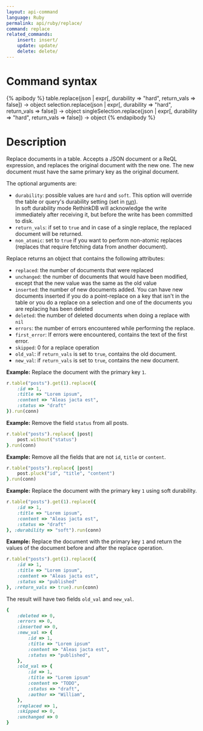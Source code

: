 ```yaml
---
layout: api-command
language: Ruby
permalink: api/ruby/replace/
command: replace
related_commands:
    insert: insert/
    update: update/
    delete: delete/
---
```



# Command syntax #

{% apibody %}
table.replace(json | expr[, durability => "hard", return_vals => false])
    &rarr; object
selection.replace(json | expr[, durability => "hard", return_vals => false])
    &rarr; object
singleSelection.replace(json | expr[, durability => "hard", return_vals => false])
    &rarr; object
{% endapibody %}

# Description #

Replace documents in a table. Accepts a JSON document or a ReQL expression, and replaces
the original document with the new one. The new document must have the same primary key
as the original document.

The optional arguments are:

- `durability`: possible values are `hard` and `soft`. This option will override the
table or query's durability setting (set in [run](/api/ruby/run/)).  
In soft durability mode RethinkDB will acknowledge the write immediately after
receiving it, but before the write has been committed to disk.
- `return_vals`: if set to `true` and in case of a single replace, the replaced document
will be returned.
- `non_atomic`: set to `true` if you want to perform non-atomic replaces (replaces that
require fetching data from another document).


Replace returns an object that contains the following attributes:

- `replaced`: the number of documents that were replaced
- `unchanged`: the number of documents that would have been modified, except that the
new value was the same as the old value
- `inserted`: the number of new documents added. You can have new documents inserted if
you do a point-replace on a key that isn't in the table or you do a replace on a
selection and one of the documents you are replacing has been deleted
- `deleted`: the number of deleted documents when doing a replace with `nil`
- `errors`: the number of errors encountered while performing the replace.
- `first_error`: If errors were encountered, contains the text of the first error.
- `skipped`: 0 for a replace operation
- `old_val`: if `return_vals` is set to `true`, contains the old document.
- `new_val`: if `return_vals` is set to `true`, contains the new document.

__Example:__ Replace the document with the primary key `1`.

```rb
r.table("posts").get(1).replace({
    :id => 1,
    :title => "Lorem ipsum",
    :content => "Aleas jacta est",
    :status => "draft"
}).run(conn)
```

__Example:__ Remove the field `status` from all posts.

```rb
r.table("posts").replace{ |post|
    post.without("status")
}.run(conn)
```

__Example:__ Remove all the fields that are not `id`, `title` or `content`.

```rb
r.table("posts").replace{ |post|
    post.pluck("id", "title", "content")
}.run(conn)
```

__Example:__ Replace the document with the primary key `1` using soft durability.

```rb
r.table("posts").get(1).replace({
    :id => 1,
    :title => "Lorem ipsum",
    :content => "Aleas jacta est",
    :status => "draft"
}, :durability => "soft").run(conn)
```

__Example:__ Replace the document with the primary key `1` and return the values of the document before
and after the replace operation.

```rb
r.table("posts").get(1).replace({
    :id => 1,
    :title => "Lorem ipsum",
    :content => "Aleas jacta est",
    :status => "published"
}, :return_vals => true).run(conn)
```

The result will have two fields `old_val` and `new_val`.

```rb
{
    :deleted => 0,
    :errors => 0,
    :inserted => 0,
    :new_val => {
        :id => 1,
        :title => "Lorem ipsum"
        :content => "Aleas jacta est",
        :status => "published",
    },
    :old_val => {
        :id => 1,
        :title => "Lorem ipsum"
        :content => "TODO",
        :status => "draft",
        :author => "William",
    },
    :replaced => 1,
    :skipped => 0,
    :unchanged => 0
}
```
